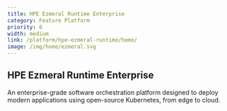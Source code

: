 ```yaml
---
title: HPE Ezmeral Runtime Enterprise
category: Feature Platform
priority: 6
width: medium
link: /platform/hpe-ezmeral-runtime/home/
image: /img/home/ezmeral.svg
---
```

## HPE Ezmeral Runtime Enterprise

An  enterprise-grade software orchestration platform designed to deploy modern applications using open-source Kubernetes, from edge to cloud.
